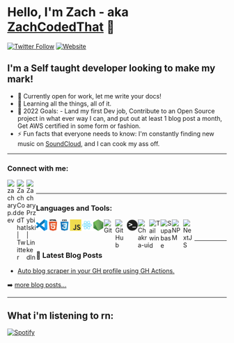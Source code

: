 # Hello, I'm Zach - aka [ZachCodedThat][website] 👋

[![Twitter Follow](https://img.shields.io/twitter/follow/TweetZachBack?style=social)](https://twitter.com/TweetZachBack)
[![Website](https://img.shields.io/website?label=zacharyp.dev&url=https%3A%2F%2Fwww.zacharyp.dev%2F)](https://www.zacharyp.dev/)

## I'm a Self taught developer looking to make my mark!

- 🔭 Currently open for work, let me write your docs!
- 🌱 Learning all the things, all of it.
- 🥅 2022 Goals: - Land my first Dev job, Contribute to an Open Source project in what ever way I can, and put out at least 1 blog post a month, Get AWS certified in some form or fashion.
- ⚡ Fun facts that everyone needs to know: I'm constantly finding new music on [SoundCloud](https://soundcloud.com/zach-przybilski), and I can cook my ass off.

---

### Connect with me:

[<img align="left" alt="zacharyp.dev" width="22px"  src="https://api.iconify.design/mdi/web.svg?color=white" />][websitecontact]

[<img align="left" alt="ZachCodedThat | Twitter" width="22px" src="https://api.iconify.design/logos/twitter.svg" />][twitter]
[<img align="left" alt="Zachary Przybilski | LinkedIn" width="22px" src="https://api.iconify.design/logos/linkedin-icon.svg" />][linkedin]

<br />

---

### Languages and Tools:

<img align="left" alt="Visual Studio Code" width="26px" src="https://raw.githubusercontent.com/github/explore/80688e429a7d4ef2fca1e82350fe8e3517d3494d/topics/visual-studio-code/visual-studio-code.png" title="VScode"/>
<img align="left" alt="HTML5" width="26px" src="https://raw.githubusercontent.com/github/explore/80688e429a7d4ef2fca1e82350fe8e3517d3494d/topics/html/html.png" title="HTML5" />
<img align="left" alt="CSS3" width="26px" src="https://raw.githubusercontent.com/github/explore/80688e429a7d4ef2fca1e82350fe8e3517d3494d/topics/css/css.png" title="CSS3" />
<img align="left" alt="JavaScript" width="26px" src="https://raw.githubusercontent.com/github/explore/80688e429a7d4ef2fca1e82350fe8e3517d3494d/topics/javascript/javascript.png" title="Javascript" />
<img align="left" alt="React" width="26px" src="https://raw.githubusercontent.com/github/explore/80688e429a7d4ef2fca1e82350fe8e3517d3494d/topics/react/react.png" title="React" />
<img align="left" alt="Node.js" width="26px" src="https://raw.githubusercontent.com/github/explore/80688e429a7d4ef2fca1e82350fe8e3517d3494d/topics/nodejs/nodejs.png" title="Node.JS" />
<img align="left" alt="Git" width="26px" src="https://api.iconify.design/bi/git.svg?color=white" title="Git" />
<img align="left" alt="GitHub" width="26px" src="https://api.iconify.design/akar-icons/github-fill.svg?color=white" title="Github" />
<img align="left" alt="Terminal" width="26px" src="https://raw.githubusercontent.com/github/explore/80688e429a7d4ef2fca1e82350fe8e3517d3494d/topics/terminal/terminal.png" title="Terminal" />
<img align="left" alt="Chakra-ui" width="26px" src="https://api.iconify.design/simple-icons/chakraui.svg?color=white" title="Chakra-UI" />
<img align="left" alt="Tailwind" width="26px" src="https://api.iconify.design/logos/tailwindcss-icon.svg" title="Tailwind" />
<img align="left" alt="Supabase" width="26px" src="https://api.iconify.design/simple-icons/supabase.svg?color=white" title="Supabase" />
<img align="left" alt="NPM" width="26px" src="https://api.iconify.design/logos/npm-icon.svg" title="NPM" />
<img align="left" alt="NextJS" width="26px" src="https://api.iconify.design/akar-icons/nextjs-fill.svg?color=white" title="Next.JS" />

<br />
<br />

---

### 📕 Latest Blog Posts

<!-- BLOG-POST-LIST:START -->

- [Auto blog scraper in your GH profile using GH Actions.](https://dev.to/zacharyp/auto-blog-scraper-in-your-gh-profile-using-gh-actions-39gb)
<!-- BLOG-POST-LIST:END -->

➡️ [more blog posts...](https://dev.to/zacharyp)

---

## What i'm listening to rn:

[![Spotify](https://spotify-read-me-widget.vercel.app/api/spotify?background_color=0d1117&border_color=ffffff)](https://open.spotify.com/user/zachstrikesback)

[website]: https://zacharyp.dev
[websitecontact]: https://www.zacharyp.dev/contact
[twitter]: https://twitter.com/TweetZachBack
[linkedin]: https://www.linkedin.com/in/zachary-przybilski/
